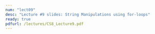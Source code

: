 ```yaml
---
num: "lect09"
desc: "Lecture #9 slides: String Manipulations using for-loops"
ready: true
pdfurl: /lectures/CS8_Lecture9.pdf
---
```


